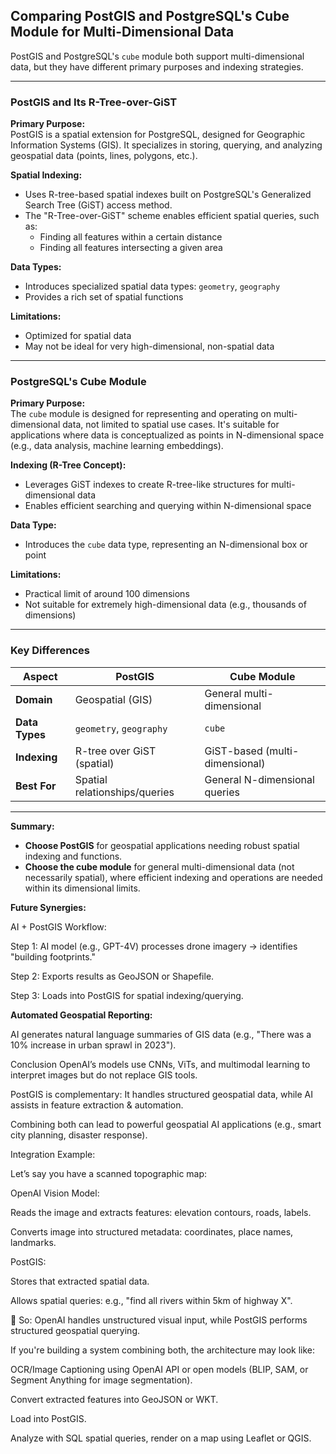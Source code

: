 
## Comparing PostGIS and PostgreSQL's Cube Module for Multi-Dimensional Data

PostGIS and PostgreSQL's `cube` module both support multi-dimensional data, but they have different primary purposes and indexing strategies.

---

### PostGIS and Its R-Tree-over-GiST

**Primary Purpose:**  
PostGIS is a spatial extension for PostgreSQL, designed for Geographic Information Systems (GIS). It specializes in storing, querying, and analyzing geospatial data (points, lines, polygons, etc.).

**Spatial Indexing:**  
- Uses R-tree-based spatial indexes built on PostgreSQL's Generalized Search Tree (GiST) access method.
- The "R-Tree-over-GiST" scheme enables efficient spatial queries, such as:
    - Finding all features within a certain distance
    - Finding all features intersecting a given area

**Data Types:**  
- Introduces specialized spatial data types: `geometry`, `geography`
- Provides a rich set of spatial functions

**Limitations:**  
- Optimized for spatial data
- May not be ideal for very high-dimensional, non-spatial data

---

### PostgreSQL's Cube Module

**Primary Purpose:**  
The `cube` module is designed for representing and operating on multi-dimensional data, not limited to spatial use cases. It's suitable for applications where data is conceptualized as points in N-dimensional space (e.g., data analysis, machine learning embeddings).

**Indexing (R-Tree Concept):**  
- Leverages GiST indexes to create R-tree-like structures for multi-dimensional data
- Enables efficient searching and querying within N-dimensional space

**Data Type:**  
- Introduces the `cube` data type, representing an N-dimensional box or point

**Limitations:**  
- Practical limit of around 100 dimensions
- Not suitable for extremely high-dimensional data (e.g., thousands of dimensions)

---

### Key Differences

| Aspect             | PostGIS                        | Cube Module                  |
|--------------------|-------------------------------|------------------------------|
| **Domain**         | Geospatial (GIS)              | General multi-dimensional    |
| **Data Types**     | `geometry`, `geography`       | `cube`                       |
| **Indexing**       | R-tree over GiST (spatial)    | GiST-based (multi-dimensional)|
| **Best For**       | Spatial relationships/queries  | General N-dimensional queries |

---

**Summary:**  
- **Choose PostGIS** for geospatial applications needing robust spatial indexing and functions.
- **Choose the cube module** for general multi-dimensional data (not necessarily spatial), where efficient indexing and operations are needed within its dimensional limits.


**Future Synergies:**  

AI + PostGIS Workflow:

Step 1: AI model (e.g., GPT-4V) processes drone imagery → identifies "building footprints."

Step 2: Exports results as GeoJSON or Shapefile.

Step 3: Loads into PostGIS for spatial indexing/querying.

**Automated Geospatial Reporting:**  

AI generates natural language summaries of GIS data (e.g., "There was a 10% increase in urban sprawl in 2023").

Conclusion
OpenAI’s models use CNNs, ViTs, and multimodal learning to interpret images but do not replace GIS tools.

PostGIS is complementary: It handles structured geospatial data, while AI assists in feature extraction & automation.

Combining both can lead to powerful geospatial AI applications (e.g., smart city planning, disaster response).

Integration Example:

Let’s say you have a scanned topographic map:

OpenAI Vision Model:

Reads the image and extracts features: elevation contours, roads, labels.

Converts image into structured metadata: coordinates, place names, landmarks.

PostGIS:

Stores that extracted spatial data.

Allows spatial queries: e.g., "find all rivers within 5km of highway X".

🧠 So: OpenAI handles unstructured visual input, while PostGIS performs structured geospatial querying.

If you're building a system combining both, the architecture may look like:

OCR/Image Captioning using OpenAI API or open models (BLIP, SAM, or Segment Anything for image segmentation).

Convert extracted features into GeoJSON or WKT.

Load into PostGIS.

Analyze with SQL spatial queries, render on a map using Leaflet or QGIS.
